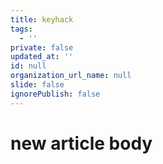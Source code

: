 ```yaml
---
title: keyhack
tags:
  - ''
private: false
updated_at: ''
id: null
organization_url_name: null
slide: false
ignorePublish: false
---
```

# new article body
